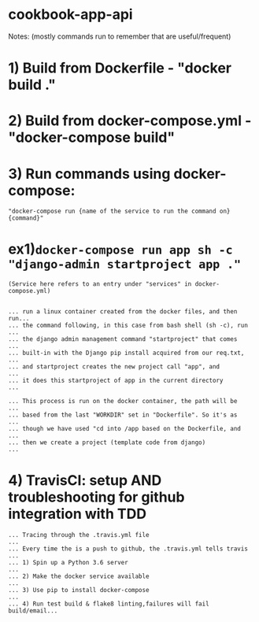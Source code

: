# cookbook-app-api

Notes: (mostly commands run to remember that are useful/frequent)

# 1) Build from Dockerfile - "docker build ."

# 2) Build from docker-compose.yml - "docker-compose build"

# 3) Run commands using docker-compose:
    "docker-compose run {name of the service to run the command on} {command}"

#   ex1)```docker-compose run app sh -c "django-admin startproject app ."```
    (Service here refers to an entry under "services" in docker-compose.yml)
    

    ... run a linux container created from the docker files, and then run...
    ... the command following, in this case from bash shell (sh -c), run ...
    ... the django admin management command "startproject" that comes    ...
    ... built-in with the Django pip install acquired from our req.txt,  ...
    ... and startproject creates the new project call "app", and         ...
    ... it does this startproject of app in the current directory        ...
    
    ... This process is run on the docker container, the path will be    ...
    ... based from the last "WORKDIR" set in "Dockerfile". So it's as    ...
    ... though we have used "cd into /app based on the Dockerfile, and   ...
    ... then we create a project (template code from django)             ...

# 4) TravisCI: setup AND troubleshooting for github integration with TDD
    ... Tracing through the .travis.yml file                             ...
    ... Every time the is a push to github, the .travis.yml tells travis ...
    ... 1) Spin up a Python 3.6 server                                   ...
    ... 2) Make the docker service available                             ...
    ... 3) Use pip to install docker-compose                             ...
    ... 4) Run test build & flake8 linting,failures will fail build/email...

    
